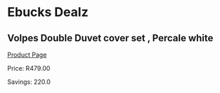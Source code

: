 
# Ebucks Dealz
## Volpes Double Duvet cover set , Percale white
[Product Page](https://www.ebucks.com/web/shop/productSelected.do?prodId=1083326508&catId=1083262740)

Price: R479.00

Savings: 220.0


	